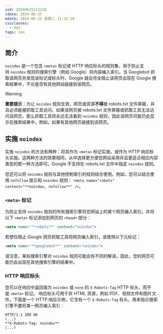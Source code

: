 ```yaml
---
uid: 20240625113228
cdate: 2024-06-25
mdate: 2024-06-25 星期二 11:32:28
cssclasses:
  - max
tags: seo
---
```

## 简介
`noindex` 是一个包含 `<meta>` 标记或 HTTP 响应标头的规则集，用于防止支持 `noindex` 规则的搜索引擎（例如 Google）将内容编入索引。当 Googlebot 抓取该网页并发现该标记或标头时，Google 就会完全阻止该网页出现在 Google 搜索结果中，不论是否有其他网站链接到该网页。
>[!warning]
>**重要提示**：为让 `noindex` 规则生效，网页或资源**不得**被 robots.txt 文件屏蔽，并且必须能被抓取工具访问。如果该网页被 robots.txt 文件屏蔽或抓取工具无法访问该网页，那么抓取工具将永远无法看到 `noindex` 规则，因此该网页可能仍会显示在搜索结果中，例如，如果有其他网页链接到该网页。

## 实施 `noindex`

实施 `noindex` 的方法有两种：将其作为 `<meta>` 标记实施，或作为 HTTP 响应标头实施。这两种方法的效果相同，从中选择更方便您网站采用并且更适合相应内容类型的那一种方法即可。Google 不支持在 robots.txt 文件中指定 `noindex` 规则。

您还可以将 `noindex` 规则与其他控制索引的规则结合使用。例如，您可以结合使用 `nofollow` 提示和 `noindex` 规则： `<meta name="robots" content="**noindex, nofollow**" />`。

### `<meta>` 标记

为防止支持 `noindex` 规则的所有搜索引擎将您网站上的某个网页编入索引，并将以下 `<meta>` 标记添加到网页的 `<head>` 部分：

```html
<meta name="**robots**" content="noindex">
```

若想仅阻止 Google 网页抓取工具将网页编入索引，请使用以下元标记：

```html
<meta name="**googlebot**" content="noindex">
```


请注意，某些搜索引擎对 `noindex` 规则可能会有不同的解读。因此，您的网页可能仍会出现在其他搜索引擎的结果中。

### HTTP 响应标头

您可以在响应中返回值为 `noindex` 或 `none` 的 `X-Robots-Tag` HTTP 标头，而不是 `<meta>` 标记。 响应标头可用于非 HTML 资源，例如 PDF、视频文件和图片文件。下面是一个 HTTP 响应示例，它含有一个 `X-Robots-Tag` 标头，用来指示搜索引擎不要将某一网页编入索引：

```
HTTP/1.1 200 OK
(...)
**X-Robots-Tag: noindex**
(...)
```
